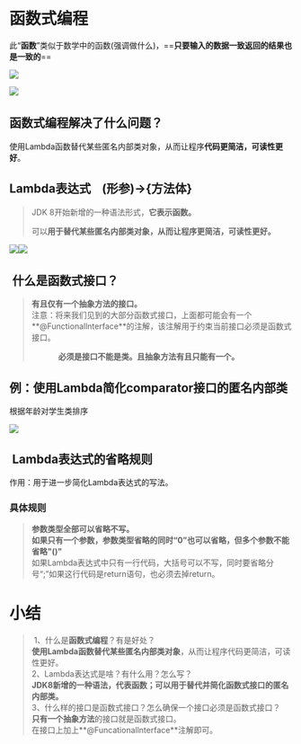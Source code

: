 ​
# **函数式编程**

此“**函数**”类似于数学中的函数(强调做什么)，==**只要输入的数据一致返回的结果也是一致的**==

![](https://i-blog.csdnimg.cn/direct/fa3b4034d5c24c05821de317b470766a.png)


![](https://i-blog.csdnimg.cn/direct/5a56909978934ad08210b640a8dd4b08.png)
​

## **函数式编程解决了什么问题？**

使用Lambda函数替代某些匿名内部类对象，从而让程序**代码更简洁，可读性更好**。 

## **Lambda表达式**    **(形参)->{方法体}**

> JDK 8开始新增的一种语法形式，**它表示函数。**
> 
> 可以**用于替代某些匿名内部类对象，从而让程序更简洁，可读性更好。**

![](https://i-blog.csdnimg.cn/direct/be63beff33304ced870a6ca083114cfd.png)
​![](https://i-blog.csdnimg.cn/direct/2b5beb0c19a145769d14806c44638d45.png)
​

##  什么是函数式接口？

> **有且仅有一个抽象方法的接口。**  
> 注意：将来我们见到的大部分函数式接口，上面都可能会有一个**@Functionallnterface**的注解，该注解用于约束当前接口必须是函数式接口。
> 
>             **必须是接口不能是类。且抽象方法有且只能有一个。**

## **例：使用****Lambda****简化****comparator****接口的匿名内部类**

根据年龄对学生类排序

![](https://i-blog.csdnimg.cn/direct/ecd9fddc416c4821a8f926781ad601f3.png)


##  Lambda表达式的省略规则

作用：用于进一步简化Lambda表达式的写法。

### 具体规则

> **参数类型全部可以省略不写。**  
> **如果只有一个参数，参数类型省略的同时“0”也可以省略，但多个参数不能省略"()"**  
> 如果Lambda表达式中只有一行代码，大括号可以不写，同时要省略分号“;”如果这行代码是return语句，也必须去掉return。

# 小结

>  1、什么是**函数式编程**？有是好处？  
> **使用Lambda函数替代某些匿名内部类对象**，从而让程序代码更简洁，可读性更好。  
> 2、Lambda表达式是啥？有什么用？怎么写？  
> **JDK8新增的一种语法，代表函数；可以用于替代并简化函数式接口的匿名内部类。**  
> 3、什么样的接口是函数式接口？怎么确保一个接口必须是函数式接口？  
> **只有一个抽象方法**的接口就是函数式接口。  
> 在接口上加上**@Funcationallnterface**注解即可。

​